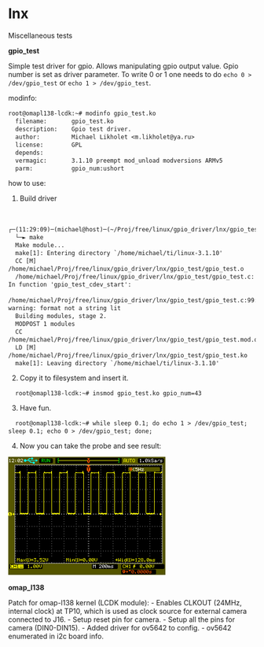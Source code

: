 lnx
===

Miscellaneous tests

__gpio_test__

Simple test driver for gpio. Allows manipulating gpio output value. Gpio number is set as driver parameter. To write 0 or 1 one needs to do `echo 0 > /dev/gpio_test` or `echo 1 > /dev/gpio_test`.

modinfo:

```
root@omapl138-lcdk:~# modinfo gpio_test.ko
  filename:       gpio_test.ko
  description:    Gpio test driver.
  author:         Michael Likholet <m.likholet@ya.ru>
  license:        GPL
  depends:        
  vermagic:       3.1.10 preempt mod_unload modversions ARMv5 
  parm:           gpio_num:ushort
```
how to use:

1. Build driver
  ```

    ┌─(11:29:09)─(michael@host)─(~/Proj/free/linux/gpio_driver/lnx/gpio_test)
    └─► make
    Make module...                                                                                            
    make[1]: Entering directory `/home/michael/ti/linux-3.1.10'                                               
    CC [M]  /home/michael/Proj/free/linux/gpio_driver/lnx/gpio_test/gpio_test.o                             
    /home/michael/Proj/free/linux/gpio_driver/lnx/gpio_test/gpio_test.c: In function 'gpio_test_cdev_start':  
    /home/michael/Proj/free/linux/gpio_driver/lnx/gpio_test/gpio_test.c:99:2: warning: format not a string lit
    Building modules, stage 2.                                                                              
    MODPOST 1 modules                                                                                       
    CC      /home/michael/Proj/free/linux/gpio_driver/lnx/gpio_test/gpio_test.mod.o                         
    LD [M]  /home/michael/Proj/free/linux/gpio_driver/lnx/gpio_test/gpio_test.ko                            
    make[1]: Leaving directory `/home/michael/ti/linux-3.1.10'
  ```
2. Copy it to filesystem and insert it.
  ```
    root@omapl138-lcdk:~# insmod gpio_test.ko gpio_num=43
  ```

3. Have fun.
  ```
    root@omapl138-lcdk:~# while sleep 0.1; do echo 1 > /dev/gpio_test; sleep 0.1; echo 0 > /dev/gpio_test; done;
  ```
4. Now you can take the probe and see result:

  ![result](gpio_test/scope.png "oscilloscope")


__omap_l138__

Patch for omap-l138 kernel (LCDK module):
	- Enables CLKOUT (24MHz, internal clock) at TP10, which is used as clock source for external camera connected to J16.
	- Setup reset pin for camera.
	- Setup all the pins for camera (DIN0-DIN15).
	- Added driver for ov5642 to config.
	- ov5642 enumerated in i2c board info.
